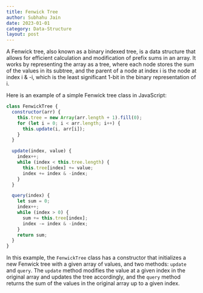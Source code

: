 ```yaml
---
title: Fenwick Tree
author: Subhahu Jain
date: 2023-01-01
category: Data-Structure
layout: post
---
```




A Fenwick tree, also known as a binary indexed tree, is a data structure that allows for efficient calculation and modification of prefix sums in an array. It works by representing the array as a tree, where each node stores the sum of the values in its subtree, and the parent of a node at index i is the node at index i & -i, which is the least significant 1-bit in the binary representation of i.

Here is an example of a simple Fenwick tree class in JavaScript:

```js
class FenwickTree {
  constructor(arr) {
    this.tree = new Array(arr.length + 1).fill(0);
    for (let i = 0; i < arr.length; i++) {
      this.update(i, arr[i]);
    }
  }

  update(index, value) {
    index++;
    while (index < this.tree.length) {
      this.tree[index] += value;
      index += index & -index;
    }
  }

  query(index) {
    let sum = 0;
    index++;
    while (index > 0) {
      sum += this.tree[index];
      index -= index & -index;
    }
    return sum;
  }
}
```

In this example, the `FenwickTree` class has a constructor that initializes a new Fenwick tree with a given array of values, and two methods: `update` and `query`. The `update` method modifies the value at a given index in the original array and updates the tree accordingly, and the `query` method returns the sum of the values in the original array up to a given index.